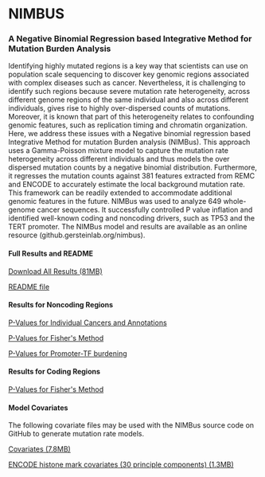 # NIMBUS
### A Negative Binomial Regression based Integrative Method for Mutation Burden Analysis
Identifying highly mutated regions is a key way that scientists can use on population scale sequencing to discover key genomic regions associated with complex diseases such as cancer. Nevertheless, it is challenging to identify such regions because severe mutation rate heterogeneity, across different genome regions of the same individual and also across different individuals, gives rise to highly over-dispersed counts of mutations. Moreover, it is known that part of this heterogeneity relates to confounding genomic features, such as replication timing and chromatin organization. Here, we address these issues with a Negative binomial regression based Integrative Method for mutation Burden analysis (NIMBus). This approach uses a Gamma-Poisson mixture model to capture the mutation rate heterogeneity across different individuals and thus models the over dispersed mutation counts by a negative binomial distribution. Furthermore, it regresses the mutation counts against 381 features extracted from REMC and ENCODE to accurately estimate the local background mutation rate. This framework can be readily extended to accommodate additional genomic features in the future. NIMBus was used to analyze 649 whole-genome cancer sequences. It successfully controlled P value inflation and identified well-known coding and noncoding drivers, such as TP53 and the TERT promoter. The NIMBus model and results are available as an online resource (github.gersteinlab.org/nimbus).

#### Full Results and README
[Download All Results (81MB)](http://files.gersteinlab.org/public-docs/2019/06.15/all-results.zip)

[README file](http://files.gersteinlab.org/public-docs/2019/06.15/README.txt)
#### Results for Noncoding Regions
[P-Values for Individual Cancers and Annotations](http://files.gersteinlab.org/public-docs/2019/06.15/noncoding-individual.zip) 

[P-Values for Fisher's Method](http://files.gersteinlab.org/public-docs/2019/06.15/noncoding-fisher.zip)

[P-Values for Promoter-TF burdening](http://files.gersteinlab.org/public-docs/2019/06.15/promoter-TF-burden.zip)
#### Results for Coding Regions 
[P-Values for Fisher's Method](http://files.gersteinlab.org/public-docs/2019/06.15/coding-fisher.zip)
#### Model Covariates
The following covariate files may be used with the NIMBus source code on GitHub to generate mutation rate models.

[Covariates (7.8MB)](http://files.gersteinlab.org/public-docs/2019/06.15/chrY.rm.cov.merge.hg19.1mb.txt)

[ENCODE histone mark covariates (30 principle components) (1.3MB)](http://files.gersteinlab.org/public-docs/2019/06.15/1Mb_pca_covariates_top30)
